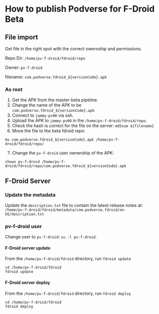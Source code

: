 # How to publish Podverse for F-Droid Beta

## File import

Get file in the right spot with the correct owernship and permissions.

Repo Dir: `/home/pv-f-droid/fdroid/repo`

Owner: `pv-f-droid`

filename: `com.podverse.fdroid_${versionCode}.apk`

### As root

1) Get the APK from the master-beta pipeline.
2) Change the name of the APK to be `com.podverse.fdroid_${versionCode}.apk`
3) Connect to `jammy-pv00` via ssh.
4) Upload the APK to `jammy-pv00` in the `/home/pv-f-droid/fdroid/repo`.
5) Check the hash is correct for the file on the server: `md5sum ${filename}`
6) Move the file to the beta fdroid repo:

```
mv com.podverse.fdroid_${versionCode}.apk /home/pv-f-droid/fdroid/repo/
```

7) Change the `pv-f-droid` user ownership of the APK: 

```
chown pv-f-droid /home/pv-f-droid/fdroid/repo/com.podverse.fdroid_${versionCode}.apk
```

## F-Droid Server

### Update the metadata

Update the `description.txt` file to contain the latest release notes at: `/home/pv-f-droid/fdroid/metadata/com.podverse.fdroid/en-US/description.txt`

### pv-f-droid user

Change user to `pv-f-droid`: `su -l pv-f-droid`.

#### F-Droid server update

From the `/home/pv-f-droid/fdroid` directory, run `fdroid update`

```
cd /home/pv-f-droid/fdroid
fdroid update
```

#### F-Droid server deploy

From the `/home/pv-f-droid/fdroid` directory, run `fdroid deploy`

```
cd /home/pv-f-droid/fdroid
fdroid deploy
```